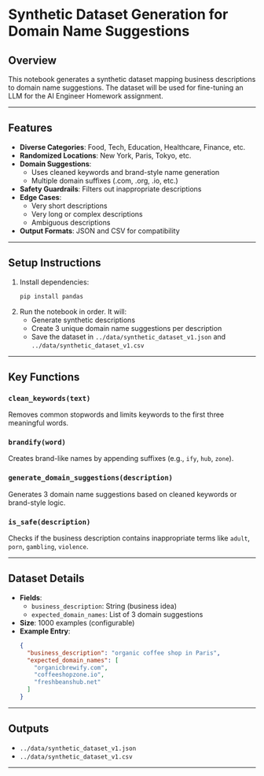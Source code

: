 # Synthetic Dataset Generation for Domain Name Suggestions

## Overview
This notebook generates a synthetic dataset mapping business descriptions to domain name suggestions. The dataset will be used for fine-tuning an LLM for the AI Engineer Homework assignment.

---

## Features
- **Diverse Categories**: Food, Tech, Education, Healthcare, Finance, etc.
- **Randomized Locations**: New York, Paris, Tokyo, etc.
- **Domain Suggestions**:
  - Uses cleaned keywords and brand-style name generation
  - Multiple domain suffixes (.com, .org, .io, etc.)
- **Safety Guardrails**: Filters out inappropriate descriptions
- **Edge Cases**:
  - Very short descriptions
  - Very long or complex descriptions
  - Ambiguous descriptions
- **Output Formats**: JSON and CSV for compatibility

---

## Setup Instructions
1. Install dependencies:
   ```bash
   pip install pandas
   ```
2. Run the notebook in order. It will:
   - Generate synthetic descriptions
   - Create 3 unique domain name suggestions per description
   - Save the dataset in `../data/synthetic_dataset_v1.json` and `../data/synthetic_dataset_v1.csv`

---

## Key Functions
### `clean_keywords(text)`
Removes common stopwords and limits keywords to the first three meaningful words.

### `brandify(word)`
Creates brand-like names by appending suffixes (e.g., `ify`, `hub`, `zone`).

### `generate_domain_suggestions(description)`
Generates 3 domain name suggestions based on cleaned keywords or brand-style logic.

### `is_safe(description)`
Checks if the business description contains inappropriate terms like `adult`, `porn`, `gambling`, `violence`.

---

## Dataset Details
- **Fields**:
  - `business_description`: String (business idea)
  - `expected_domain_names`: List of 3 domain suggestions
- **Size**: 1000 examples (configurable)
- **Example Entry**:
  ```json
  {
    "business_description": "organic coffee shop in Paris",
    "expected_domain_names": [
      "organicbrewify.com",
      "coffeeshopzone.io",
      "freshbeanshub.net"
    ]
  }
  ```

---

## Outputs
- `../data/synthetic_dataset_v1.json`
- `../data/synthetic_dataset_v1.csv`

---